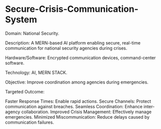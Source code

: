 # Secure-Crisis-Communication-System

Domain: National Security.

Description: A MERN-based AI platform enabling secure, real-time communication for national security agencies during crises.

Hardware/Software: Encrypted communication devices, command-center software.

Technology: AI, MERN STACK.

Objective: Improve coordination among agencies during emergencies.

Targeted Outcome:

Faster Response Times: Enable rapid actions.
Secure Channels: Protect communication against breaches.
Seamless Coordination: Enhance inter-agency collaboration.
Improved Crisis Management: Effectively manage emergencies.
Minimized Miscommunication: Reduce delays caused by communication failures.

